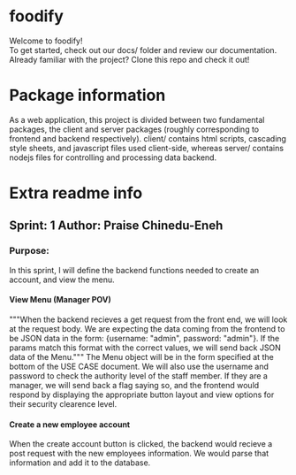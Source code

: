 # foodify
<p>Welcome to foodify!<br>
   To get started, check out our docs/ folder and review our documentation.<br>
   Already familiar with the project? Clone this repo and check it out!</p>

# Package information
  As a web application, this project is divided between two fundamental packages, 
  the client and server packages (roughly corresponding to frontend and backend
  respectively). client/ contains html scripts, cascading style sheets, and javascript
  files used client-side, whereas server/ contains nodejs files for controlling
  and processing data backend.
  
# Extra readme info
## Sprint: 1  Author: Praise Chinedu-Eneh

### Purpose: 

In this sprint, I will define the backend functions needed to 
create an account, and view the menu. 

#### View Menu (Manager POV)
"""When the backend recieves a get request from the front end, we will look 
at the request body. We are expecting the data coming from the frontend 
to be JSON data in the form: {username: "admin", password: "admin"}. If 
the params match this format with the correct values, we will send back 
JSON data of the Menu.""" The Menu object will be in the form specified at 
the bottom of the USE CASE document. We will also use the username and 
password to check the authority level of the staff member. If they are a 
manager, we will send back a flag saying so, and the frontend would 
respond by displaying the appropriate button layout and view options for 
their security clearence level.

#### Create a new employee account
When the create account button is clicked, the backend would recieve a 
post request with the new employees information. We would parse that 
information and add it to the database.
